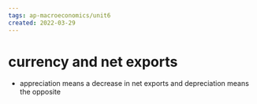 ```yaml
---
tags: ap-macroeconomics/unit6 
created: 2022-03-29
---
```


# currency and net exports

- appreciation means a decrease in net exports and depreciation means the opposite 
